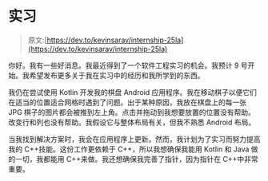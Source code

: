 # 实习

> 原文:[https://dev.to/kevinsarav/internship-25la](https://dev.to/kevinsarav/internship-25la)

你好。我有一些好消息。我最近得到了一个软件工程实习的机会。我预计 9 号开始。我希望发布更多关于我在实习中的经历和我所学到的东西。

我仍在尝试使用 Kotlin 开发我的棋盘 Android 应用程序。我在移动棋子以便它们在适当的位置适合网格时遇到了问题。出于某种原因，我放在棋盘上的每一张 JPG 棋子的图片都会被推到左上角。点击并拖动到我想要放置的位置没有帮助。改变行和列也没有帮助。我假设它与整体布局有关，但我不熟悉 Android 布局。

当我找到解决方案时，我会在应用程序上更新。然而，我计划为了实习而努力提高我的 C++技能。这份工作更依赖于 C++，所以我想确保我能用 Kotlin 和 Java 做的一切，我都能用 C++来做。我还想确保我完善了指针，因为指针在 C++中非常重要。
